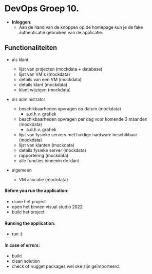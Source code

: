 ﻿# DevOps Groep 10.

* **Inloggen:**
  * Aan de hand van de knoppen op de homepage kun je de fake authenticatie gebruiken van de applicatie. 
 

## Functionaliteiten
- als klant
  - lijst van projecten (mockdata + database)
  - lijst van VM's (mockdata)
  - details van een VM (mockdata)
  - details klant (mockdata)
  - klant wijzigen (mockdata)
  
- als administrator
  - beschikbaarheden opvragen op datum (mockdata)
    - a.d.h.v. grafiek
  - beschikbaarheden opvragen per dag voor komende 3 maanden (mockdata)
    - a.d.h.v. grafiek
  - lijst van fysieke servers met huidige hardware beschikbaar (mockdata)
  - lijst van klanten (mockdata)
  - details fysieke server (mockdata)
  - rapportering (mockdata)
  - alle functies binnenin de klant
  
- algemeen
  - VM allocatie (mockdata)


####  Before you run the application:
- clone het project
- open het binnen visual studio 2022
- build het project

####  Running the application:
- run :)


####  In case of errors:
- build
- clean solution
- check of nugget packages wel oké zijn geïmporteerd.



